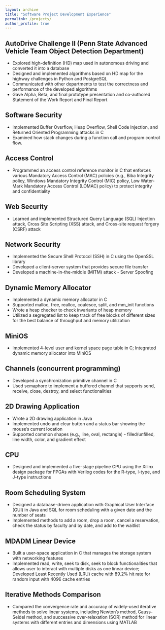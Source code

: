 ```yaml
---
layout: archive
title: "Software Project Development Experience"
permalink: /projects/
author_profile: true
---
```


<!-- {% include base_path %}

{% for post in site.projects reversed %}
  {% include archive-single.html %}
{% endfor %} -->



## AutoDrive Challenge II (Penn State Advanced Vehicle Team Object Detection Department)

- Explored high-definition (HD) map used in autonomous driving and converted it into a database
- Designed and implemented algorithms based on HD map for the highway challenges in Python and PostgreSQL
- Communicated with other departments to test the correctness and performance of the developed algorithms
- Gave Alpha, Beta, and final prototype presentation and co-authored Statement of the Work Report and Final Report



## Software Security

- Implemented Buffer Overflow, Heap Overflow, Shell Code Injection, and Returned Oriented Programming attacks in C
- Examined how stack changes during a function call and program control flow.



## Access Control

- Programmed an access control reference monitor in C that enforces various Mandatory Access Control (MAC) policies (e.g., Biba Integrity policy, Windows Mandatory Integrity Control (MIC) policy, Low Water-Mark Mandatory Access Control (LOMAC) policy) to protect integrity and confidentiality



## Web Security

- Learned and implemented Structured Query Language (SQL) Injection attack, Cross Site Scripting (XSS) attack, and Cross-site request forgery (CSRF) attack



## Network Security

- Implemented the Secure Shell Protocol (SSH) in C using the OpenSSL library
- Developed a client-server system that provides secure file transfer
- Developed a machine-in-the-middle (MITM) attack - Server Spoofing



## Dynamic Memory Allocator

- Implemented a dynamic memory allocator in C
- Supported malloc, free, realloc, coalesce, split, and mm_init functions
- Wrote a heap checker to check invariants of heap memory
- Utilized a segregated list to keep track of free blocks of different sizes for the best balance of throughput and memory utilization



## MiniOS

- Implemented 4-level user and kernel space page table in C; Integrated dynamic memory allocator into MiniOS



## Channels (concurrent programming)

- Developed a synchronization primitive channel in C
- Used semaphore to implement a buffered channel that supports send, receive, close, destroy, and select functionalities



## 2D Drawing Application

- Wrote a 2D drawing application in Java
- Implemented undo and clear button and a status bar showing the mouse’s current location
- Supported common shapes (e.g., line, oval, rectangle) - filled/unfilled, line width, color, and gradient effect



## CPU

- Designed and implemented a five-stage pipeline CPU using the Xilinx design package for FPGAs with Verilog codes for the R-type, I-type, and J-type instructions



## Room Scheduling System

- Designed a database-driven application with Graphical User Interface (GUI) in Java and SQL for room scheduling with a given date and the number of seats
- Implemented methods to add a room, drop a room, cancel a reservation, check the status by faculty and by date, and add to the waitlist



## MDADM Linear Device

- Built a user-space application in C that manages the storage system with networking features
- Implemented read, write, seek to disk, seek to block functionalities that allows user to interact with multiple disks as one linear device; Developed Least Recently Used (LRU) cache with 89.2% hit rate for random input with 4096 cache entries



## Iterative Methods Comparison

- Compared the convergence rate and accuracy of widely-used iterative methods to solve linear systems, including Newton’s method, Gauss-Seidel method, and successive over-relaxation (SOR) method for linear systems with different entries and dimensions using MATLAB


